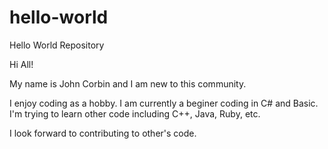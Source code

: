 # hello-world
Hello World Repository

Hi All! 

My name is John Corbin and I am new to this community.

I enjoy coding as a hobby. I am currently a beginer coding in C# and Basic.
I'm trying to learn other code including C++, Java, Ruby, etc. 

I look forward to contributing to other's code. 
